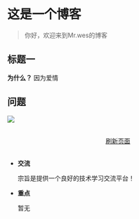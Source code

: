 # 这是一个博客

>你好，欢迎来到Mr.wes的博客

## 标题一



**为什么？**
因为爱情

## 问题

![](https://github.com/fuzhengwei/small-spring/blob/main/docs/assets/img/bugstack-md.png?raw=true)

<br/>
<div align="center">
    <a href="https://historysky.github.io/">刷新页面</a>
</div>
<br/>  

- **交流**

    宗旨是提供一个良好的技术学习交流平台！
    
    

- **重点**

    暂无


